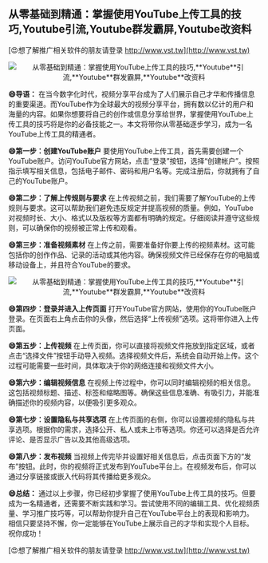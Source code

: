 ## **从零基础到精通：掌握使用YouTube上传工具的技巧,**Youtube**引流,**Youtube**群发霸屏,**Youtube**改资料**

[😍想了解推广相关软件的朋友请登录 http://www.vst.tw](http://www.vst.tw)

 <center><img src="https://vst.tw/MP4/tuiguang/png/4.png" alt="从零基础到精通：掌握使用YouTube上传工具的技巧,**Youtube**引流,**Youtube**群发霸屏,**Youtube**改资料"></center>

**😄导语：**
在当今数字化时代，视频分享平台成为了人们展示自己才华和传播信息的重要渠道。而YouTube作为全球最大的视频分享平台，拥有数以亿计的用户和海量的内容。如果你想要将自己的创作或信息分享给世界，掌握使用YouTube上传工具的技巧将是你的必备技能之一。本文将带你从零基础逐步学习，成为一名YouTube上传工具的精通者。

**😄第一步：创建YouTube账户**
要使用YouTube上传工具，首先需要创建一个YouTube账户。访问YouTube官方网站，点击“登录”按钮，选择“创建帐户”。按照指示填写相关信息，包括电子邮件、密码和用户名等。完成注册后，你就拥有了自己的YouTube账户。

**😄第二步：了解上传规则与要求**
在上传视频之前，我们需要了解YouTube的上传规则与要求。这可以帮助我们避免违反规定并提高视频的质量。例如，YouTube对视频时长、大小、格式以及版权等方面都有明确的规定。仔细阅读并遵守这些规则，可以确保你的视频被正常上传和观看。

**😄第三步：准备视频素材**
在上传之前，需要准备好你要上传的视频素材。这可能包括你的创作作品、记录的活动或其他内容。确保视频文件已经保存在你的电脑或移动设备上，并且符合YouTube的要求。

 <center><img src="https://vst.tw/MP4/tuiguang/png/1.png" alt="从零基础到精通：掌握使用YouTube上传工具的技巧,**Youtube**引流,**Youtube**群发霸屏,**Youtube**改资料"></center>

**😄第四步：登录并进入上传页面**
打开YouTube官方网站，使用你的YouTube账户登录。在页面右上角点击你的头像，然后选择“上传视频”选项。这将带你进入上传页面。

**😄第五步：上传视频**
在上传页面，你可以直接将视频文件拖放到指定区域，或者点击“选择文件”按钮手动导入视频。选择视频文件后，系统会自动开始上传。这个过程可能需要一些时间，具体取决于你的网络连接和视频文件大小。

**😄第六步：编辑视频信息**
在视频上传过程中，你可以同时编辑视频的相关信息。这包括视频标题、描述、标签和缩略图等。确保这些信息准确、有吸引力，并能准确描述你的视频内容，以便吸引更多观众。

**😄第七步：设置隐私与共享选项**
在上传页面的右侧，你可以设置视频的隐私与共享选项。根据你的需求，选择公开、私人或未上市等选项。你还可以选择是否允许评论、是否显示广告以及其他高级选项。

**😄第八步：发布视频**
当视频上传完毕并设置好相关信息后，点击页面下方的“发布”按钮。此时，你的视频将正式发布到YouTube平台上。在视频发布后，你可以通过分享链接或嵌入代码将其传播给更多观众。

**😄总结：**
通过以上步骤，你已经初步掌握了使用YouTube上传工具的技巧。但要成为一名精通者，还需要不断实践和学习。尝试使用不同的编辑工具、优化视频质量、学习推广技巧等，可以帮助你提升自己在YouTube平台上的表现和影响力。相信只要坚持不懈，你一定能够在YouTube上展示自己的才华和实现个人目标。祝你成功！

[😍想了解推广相关软件的朋友请登录 http://www.vst.tw](http://www.vst.tw)



